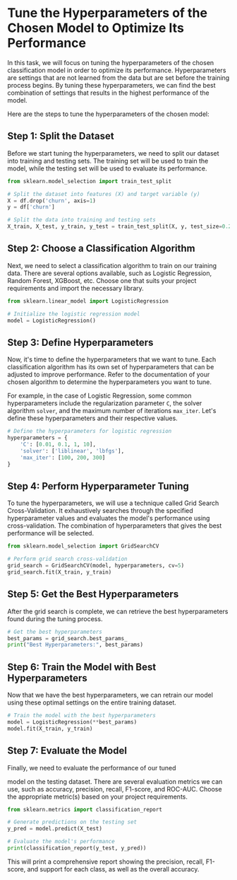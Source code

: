 
#  Tune the Hyperparameters of the Chosen Model to Optimize Its Performance

In this task, we will focus on tuning the hyperparameters of the chosen classification model in order to optimize its performance. Hyperparameters are settings that are not learned from the data but are set before the training process begins. By tuning these hyperparameters, we can find the best combination of settings that results in the highest performance of the model.

Here are the steps to tune the hyperparameters of the chosen model:

## Step 1: Split the Dataset

Before we start tuning the hyperparameters, we need to split our dataset into training and testing sets. The training set will be used to train the model, while the testing set will be used to evaluate its performance.

```python
from sklearn.model_selection import train_test_split

# Split the dataset into features (X) and target variable (y)
X = df.drop('churn', axis=1)
y = df['churn']

# Split the data into training and testing sets
X_train, X_test, y_train, y_test = train_test_split(X, y, test_size=0.2, random_state=42)
```

## Step 2: Choose a Classification Algorithm

Next, we need to select a classification algorithm to train on our training data. There are several options available, such as Logistic Regression, Random Forest, XGBoost, etc. Choose one that suits your project requirements and import the necessary library.

```python
from sklearn.linear_model import LogisticRegression

# Initialize the logistic regression model
model = LogisticRegression()
```

## Step 3: Define Hyperparameters

Now, it's time to define the hyperparameters that we want to tune. Each classification algorithm has its own set of hyperparameters that can be adjusted to improve performance. Refer to the documentation of your chosen algorithm to determine the hyperparameters you want to tune.

For example, in the case of Logistic Regression, some common hyperparameters include the regularization parameter `C`, the solver algorithm `solver`, and the maximum number of iterations `max_iter`. Let's define these hyperparameters and their respective values.

```python
# Define the hyperparameters for logistic regression
hyperparameters = {
    'C': [0.01, 0.1, 1, 10],
    'solver': ['liblinear', 'lbfgs'],
    'max_iter': [100, 200, 300]
}
```

## Step 4: Perform Hyperparameter Tuning

To tune the hyperparameters, we will use a technique called Grid Search Cross-Validation. It exhaustively searches through the specified hyperparameter values and evaluates the model's performance using cross-validation. The combination of hyperparameters that gives the best performance will be selected.

```python
from sklearn.model_selection import GridSearchCV

# Perform grid search cross-validation
grid_search = GridSearchCV(model, hyperparameters, cv=5)
grid_search.fit(X_train, y_train)
```

## Step 5: Get the Best Hyperparameters

After the grid search is complete, we can retrieve the best hyperparameters found during the tuning process.

```python
# Get the best hyperparameters
best_params = grid_search.best_params_
print("Best Hyperparameters:", best_params)
```

## Step 6: Train the Model with Best Hyperparameters

Now that we have the best hyperparameters, we can retrain our model using these optimal settings on the entire training dataset.

```python
# Train the model with the best hyperparameters
model = LogisticRegression(**best_params)
model.fit(X_train, y_train)
```

## Step 7: Evaluate the Model

Finally, we need to evaluate the performance of our tuned

 model on the testing dataset. There are several evaluation metrics we can use, such as accuracy, precision, recall, F1-score, and ROC-AUC. Choose the appropriate metric(s) based on your project requirements.

```python
from sklearn.metrics import classification_report

# Generate predictions on the testing set
y_pred = model.predict(X_test)

# Evaluate the model's performance
print(classification_report(y_test, y_pred))
```

This will print a comprehensive report showing the precision, recall, F1-score, and support for each class, as well as the overall accuracy.

